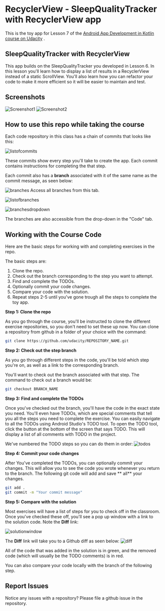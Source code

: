 # RecyclerView - SleepQualityTracker with RecyclerView app

This is the toy app for Lesson 7 of
the [Android App Development in Kotlin course on Udacity](https://classroom.udacity.com/courses/ud9012/)
.

## SleepQualityTracker with RecyclerView

This app builds on the SleepQualityTracker you developed in Lesson 6. In this lesson you'll learn
how to display a list of results in a RecyclerView instead of a static ScrollView. You'll also learn
how you can refactor your code to make it more efficient so it will be easier to maintain and test.

## Screenshots

![Screenshot1](screenshots/sleep_tracker_recycler_home.png)
![Screenshot2](screenshots/sleep_tracker_recycler_detail.png)

## How to use this repo while taking the course

Each code repository in this class has a chain of commits that looks like this:

![listofcommits](https://d17h27t6h515a5.cloudfront.net/topher/2017/March/58befe2e_listofcommits/listofcommits.png)

These commits show every step you'll take to create the app. Each commit contains instructions for
completing the that step.

Each commit also has a **branch** associated with it of the same name as the commit message, as seen
below:

![branches](https://d17h27t6h515a5.cloudfront.net/topher/2017/April/590390fe_branches-ud855/branches-ud855.png
)
Access all branches from this tab.

![listofbranches](https://d17h27t6h515a5.cloudfront.net/topher/2017/March/58befe76_listofbranches/listofbranches.png
)

![branchesdropdown](https://d17h27t6h515a5.cloudfront.net/topher/2017/April/590391a3_branches-dropdown-ud855/branches-dropdown-ud855.png
)

The branches are also accessible from the drop-down in the "Code" tab.

## Working with the Course Code

Here are the basic steps for working with and completing exercises in the repo.

The basic steps are:

1. Clone the repo.
2. Check out the branch corresponding to the step you want to attempt.
3. Find and complete the TODOs.
4. Optionally commit your code changes.
5. Compare your code with the solution.
6. Repeat steps 2-5 until you've gone trough all the steps to complete the toy app.

**Step 1: Clone the repo**

As you go through the course, you'll be instructed to clone the different exercise repositories, so
you don't need to set these up now. You can clone a repository from github in a folder of your
choice with the command:

```bash
git clone https://github.com/udacity/REPOSITORY_NAME.git
```

**Step 2: Check out the step branch**

As you go through different steps in the code, you'll be told which step you're on, as well as a
link to the corresponding branch.

You'll want to check out the branch associated with that step. The command to check out a branch
would be:

```bash
git checkout BRANCH_NAME
```

**Step 3: Find and complete the TODOs**

Once you've checked out the branch, you'll have the code in the exact state you need. You'll even
have TODOs, which are special comments that tell you all the steps you need to complete the
exercise. You can easily navigate to all the TODOs using Android Studio's TODO tool. To open the
TODO tool, click the button at the bottom of the screen that says TODO. This will display a list of
all comments with TODO in the project.

We've numbered the TODO steps so you can do them in order:
![todos](https://d17h27t6h515a5.cloudfront.net/topher/2017/March/58bf00e7_todos/todos.png
)

**Step 4: Commit your code changes**

After You've completed the TODOs, you can optionally commit your changes. This will allow you to see
the code you wrote whenever you return to the branch. The following git code will add and save **
all** your changes.

```bash
git add .
git commit -m "Your commit message"
```

**Step 5: Compare with the solution**

Most exercises will have a list of steps for you to check off in the classroom. Once you've checked
these off, you'll see a pop up window with a link to the solution code. Note the **Diff** link:

![solutionwindow](https://d17h27t6h515a5.cloudfront.net/topher/2017/March/58bf00f9_solutionwindow/solutionwindow.png
)

The **Diff** link will take you to a Github diff as seen below:
![diff](https://d17h27t6h515a5.cloudfront.net/topher/2017/March/58bf0108_diffsceenshot/diffsceenshot.png
)

All of the code that was added in the solution is in green, and the removed code (which will usually
be the TODO comments) is in red.

You can also compare your code locally with the branch of the following step.

## Report Issues

Notice any issues with a repository? Please file a github issue in the repository.


